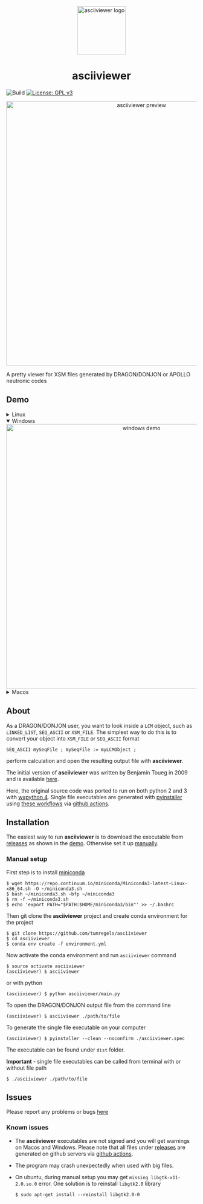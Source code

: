 <div align="center"><img src="https://raw.github.com/tumregels/asciiviewer/master/asciiviewer/assets/splash.png?raw=true" alt="asciiviewer logo" width="128" /></div>
<h1 align="center">asciiviewer</h1>

![Build](https://github.com/tumregels/asciiviewer/workflows/Build/badge.svg?branch=master)
[![License: GPL v3](https://img.shields.io/badge/License-GPLv3-blue.svg)](https://www.gnu.org/licenses/gpl-3.0)

<div align="center"><img src="https://raw.github.com/tumregels/asciiviewer/master/images/preview.png?raw=true" alt="asciiviewer preview" width="700" /></div>

A pretty viewer for XSM files generated by DRAGON/DONJON or APOLLO neutronic codes

## Demo

<details>
<summary>Linux</summary>
<div align="center">
<img src="https://raw.github.com/tumregels/asciiviewer/master/images/linux.gif?raw=true" alt="linux demo" width="700" />
</div>
</details>

<details open>
<summary>Windows</summary>
<div align="center">
<img src="https://raw.github.com/tumregels/asciiviewer/master/images/windows.gif?raw=true" alt="windows demo" width="700" />
</div>
</details>

<details>
<summary>Macos</summary>
<div align="center">
<img src="https://raw.github.com/tumregels/asciiviewer/master/images/macos.gif?raw=true" alt="macos demo" width="700" />
</div>
</details>

## About

As a DRAGON/DONJON user, you want to look inside a `LCM` object, such as
`LINKED_LIST`, `SEQ_ASCII` or `XSM_FILE`.
The simplest way to do this is to convert your object into `XSM_FILE` or `SEQ_ASCII` format

    SEQ_ASCII mySeqFile ; mySeqFile := myLCMObject ;

perform calculation and open the resulting output file with __asciiviewer__.

The initial version of __asciiviewer__ was written by Benjamin Toueg in 2009
and is available [here](http://code.google.com/p/dragon-donjon-ascii-viewer/).

Here, the original source code was ported to run on both python 2 and 3 with [wxpython 4](https://www.wxpython.org/).
Single file executables are generated with [pyinstaller](https://www.pyinstaller.org/) using [these workflows](.github/workflows)
via [github actions](https://github.com/tumregels/asciiviewer/actions).

## Installation

The easiest way to run __asciiviewer__
is to download the executable from [releases](https://github.com/tumregels/asciiviewer/releases/latest)
as shown in the [demo](#demo).
Otherwise set it up [manually](#manual-setup).

### Manual setup

First step is to install [miniconda](https://repo.continuum.io/miniconda/Miniconda3-latest-Linux-x86_64.sh)

    $ wget https://repo.continuum.io/miniconda/Miniconda3-latest-Linux-x86_64.sh -O ~/miniconda3.sh
    $ bash ~/miniconda3.sh -bfp ~/miniconda3
    $ rm -f ~/miniconda3.sh
    $ echo 'export PATH="$PATH:$HOME/miniconda3/bin"' >> ~/.bashrc

Then git clone the __asciiviewer__ project and create conda environment for the project

    $ git clone https://github.com/tumregels/asciiviewer
    $ cd asciiviewer
    $ conda env create -f environment.yml

Now activate the conda environment and run `asciiviewer` command

    $ source activate asciiviewer
    (asciiviewer) $ asciiviewer

or with python

    (asciiviewer) $ python asciiviewer/main.py

To open the DRAGON/DONJON output file from the command line

    (asciiviewer) $ asciiviewer ./path/to/file

To generate the single file executable on your computer

    (asciiviewer) $ pyinstaller --clean --noconfirm ./asciiviewer.spec

The executable can be found under `dist` folder.

__Important__ - single file executables can be called from terminal with or without file path

    $ ./asciiviewer ./path/to/file

## Issues

Please report any problems or bugs [here](https://github.com/tumregels/asciiviewer/issues)

### Known issues

* The __asciiviewer__ executables are not signed and you will get warnings on Macos and Windows.
  Please note that all files under [releases](https://github.com/tumregels/asciiviewer/releases) are
  generated on github servers via [github actions](https://github.com/tumregels/asciiviewer/actions).

* The program may crash unexpectedly when used with big files.

* On ubuntu, during manual setup you may get `missing libgtk-x11-2.0.so.0` error.
  One solution is to reinstall `libgtk2.0` library

      $ sudo apt-get install --reinstall libgtk2.0-0
